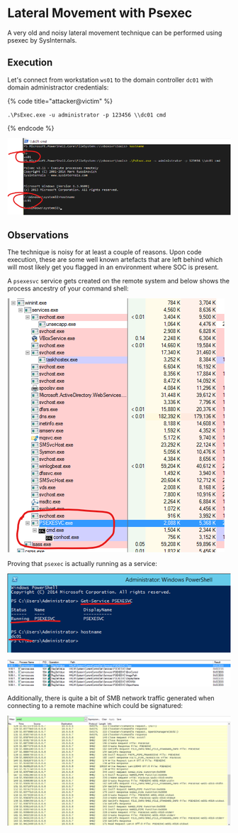 # Lateral Movement with Psexec

A very old and noisy lateral movement technique can be performed using psexec by SysInternals.

## Execution

Let's connect from workstation `ws01` to the domain controller `dc01` with domain administractor credentials:

{% code title="attacker@victim" %}
```
.\PsExec.exe -u administrator -p 123456 \\dc01 cmd
```
{% endcode %}

![](<../../.gitbook/assets/Annotation 2019-05-20 210729.png>)

## Observations

The technique is noisy for at least a couple of reasons. Upon code execution, these are some well known artefacts that are left behind which will most likely get you flagged in an environment where SOC is present.

A `psexesvc` service gets created on the remote system and below shows the process ancestry of your command shell:

![](<../../.gitbook/assets/Annotation 2019-05-20 211216.png>)

Proving that `psexec` is actually running as a service:

![](<../../.gitbook/assets/Annotation 2019-05-20 211401.png>)

![](<../../.gitbook/assets/Annotation 2019-05-20 211654 (1).png>)

Additionally, there is quite a bit of SMB network traffic generated when connecting to a remote machine which could be signatured:

![](<../../.gitbook/assets/Annotation 2019-05-20 212123.png>)
